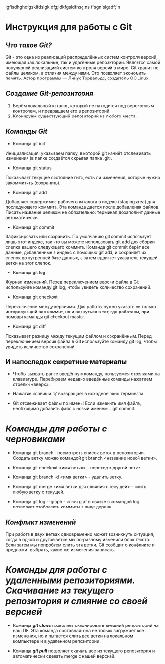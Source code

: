 igfisdhghdfgsklfdslgk
dfg;ldkfgsldfnsg;ns
f'sgn'slgsdf;\'n

# **Инструкция для работы с Git**

## *Что такое Git?*
Git - это одна из реализаций распределённых систем контроля версий, имеющая как локальные, так и удалённые репозитории. Является самой популярной реализацией систем контроля версий в мире. Git хранит не файлы целиком, а отличия между ними. Это позволяет экономить память. Автор программы — Линус Торвальдс, создатель ОС Linux.

## *Создание Git-репозитория*
1. Берём локальный каталог, который не
находится под версионным контролем, 
и превращаем его в репозиторий.
2. Клонируем существующий репозиторий 
из любого места.

## *Команды Git*
* Команда git init

Инициализация: указываем папку, в которой
git начнёт отслеживать изменения (в папке создаётся скрытая папка .git).

* Команда git status

Показывает текущее состояние гита, есть 
ли изменения, которые нужно закоммитить
(сохранить).

* Команда git add

Добавляет содержимое рабочего каталога 
в индекс (staging area) для последующего коммита. Эта команда дается после добавления
файлов. Писать название целиком не обязательно: терминал дозаполнит данные автоматически.

* Команда git commit

Зафиксировать или сохранить. По умолчанию git commit использует лишь этот индекс, так что вы можете использовать git add для сборки слепка вашего следующего коммита. Команда git commit берёт все данные, добавленные в индекс с помощью git add, и сохраняет их слепок во нутренней базе данных, а затем сдвигает указатель текущей ветки на этот слепок.

* Команда git log

Журнал изменений. Перед переключением версии файла в Git используйте команду git log, чтобы увидеть количество сохранений.

* Команда git checkout

Переключение между версиями.
Для работы нужно указать не только
интересующий вас коммит, но и вернуться 
в тот, где работаем, при помощи команды 
git checkout master.

* Команда git diff

Показывает разницу между текущим файлом
и сохранённым.
Перед переключением версии файла в Git
используйте команду git log, чтобы увидеть
количество сохранений.

## И напоследок ~~секретные материалы~~
* Чтобы вызвать ранее введённую команду,
пользуемся стрелками на клавиатуре.
Перебираем недавно введённые команды
нажатием стрелки «вверх».

* Нажатие клавиши ‘q’ возвращает 
в исходное окно терминала.

* Git отслеживает файлы по имени! 
Если изменить имя файла, необходимо добавить файл с новый именем + git commit.

# *Команды для работы с черновиками*
* Команда git branch - посмотреть список веток в репозитории. Создать ветку можно командой git branch <название новой ветки>.

- Команда git checkout <имя ветки> - переход к другой ветке.

- Команда git branch -d <имя ветки> - удалить ветку.

- Команда git merge <имя ветки для слияния с текущей> - слить любую ветку с текущей.

- Команда git log --graph - ключ graf в связке с командой log позволяет отобразить коммиты в виде дерева.

## *Конфликт изменений*
При работе в двух ветках одновременно может возникнуть ситуация, когда в одной и другой ветке мы по-разному изменили блок текста. Если затем мы попробуем слить эти ветки, Git сообщит о конфликте и предложит выбрать, какие же изменения записать. 

# *Команды для работы с удаленными репозиториями. Скачивание из текущего репозитория и слияние со своей версией*
- Команда ***git clone*** позволяет склонировать внешний репозиторий на наш ПК. Эта команда составная: она не только загружает все изменения, но и пытается слить все ветки на локальном компьютере и в удаленном репозитории.

- Команда ***git pull*** позволяет скачать все из текущего репозитория и автоматически сделать merge с нашей версией.

